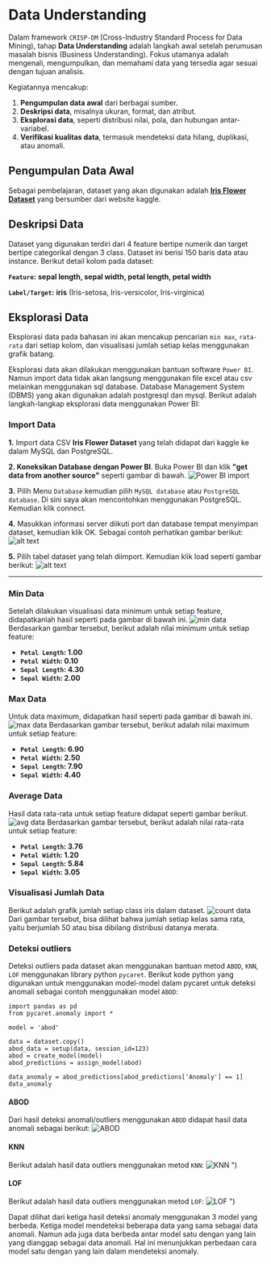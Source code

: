 # Data Understanding

Dalam framework `CRISP-DM` (Cross-Industry Standard Process for Data Mining), tahap **Data Understanding** adalah langkah awal setelah perumusan masalah bisnis (Business Understanding). Fokus utamanya adalah mengenali, mengumpulkan, dan memahami data yang tersedia agar sesuai dengan tujuan analisis.

Kegiatannya mencakup:

1. **Pengumpulan data awal** dari berbagai sumber.
2. **Deskripsi data**, misalnya ukuran, format, dan atribut.
3. **Eksplorasi data**, seperti distribusi nilai, pola, dan hubungan antar-variabel.
4. **Verifikasi kualitas data**, termasuk mendeteksi data hilang, duplikasi, atau anomali.

## Pengumpulan Data Awal

Sebagai pembelajaran, dataset yang akan digunakan adalah [**Iris Flower Dataset**](https://www.kaggle.com/datasets/arshid/iris-flower-dataset?select=IRIS.csv) yang bersumber dari website kaggle.

## Deskripsi Data

Dataset yang digunakan terdiri dari 4 feature bertipe numerik dan target bertipe categorikal dengan 3 class. Dataset ini berisi 150 baris data atau instance. Berikut detail kolom pada dataset:

**`Feature`:**
**sepal length, sepal width, petal length, petal width**

**`Label/Target`:**
**iris** (Iris-setosa, Iris-versicolor, Iris-virginica)

## **Eksplorasi Data**

Eksplorasi data pada bahasan ini akan mencakup pencarian `min max`, `rata-rata` dari setiap kolom, dan visualisasi jumlah setiap kelas menggunakan grafik batang.

Eksplorasi data akan dilakukan menggunakan bantuan software `Power BI`. Namun import data tidak akan langsung menggunakan file excel atau csv melainkan menggunakan sql database. Database Management System (DBMS) yang akan digunakan adalah postgresql dan mysql. Berikut adalah langkah-langkap eksplorasi data menggunakan Power BI:

### **Import Data**

**1.** Import data CSV **Iris Flower Dataset** yang telah didapat dari kaggle ke dalam MySQL dan PostgreSQL.

**2. Koneksikan Database dengan Power BI**. Buka Power BI dan klik **"get data from another source"** seperti gambar di bawah.
![Power BI import](img/data-understanding/get-data.png "Optional Title Text")

**3.** Pilih Menu `Database` kemudian pilih `MySQL database` atau `PostgreSQL database`. Di sini saya akan mencontohkan menggunakan PostgreSQL. Kemudian klik connect.

**4.** Masukkan informasi server diikuti port dan database tempat menyimpan dataset, kemudian klik OK. Sebagai contoh perhatikan gambar berikut:
![alt text](img/data-understanding/postgre-db.png "Optional Title Text")

**5.** Pilih tabel dataset yang telah diimport. Kemudian klik load seperti gambar berikut:
![alt text](img/data-understanding/table-db.png "Optional Title Text")

---

### **Min Data**

Setelah dilakukan visualisasi data minimum untuk setiap feature, didapatkanlah hasil seperti pada gambar di bawah ini.
![min data](img/data-understanding/min.png "Optional Title Text")
Berdasarkan gambar tersebut, berikut adalah nilai minimum untuk setiap feature:

- **`Petal Length`: 1.00**
- **`Petal Width`: 0.10**
- **`Sepal Length`: 4.30**
- **`Sepal Width`: 2.00**

### **Max Data**

Untuk data maximum, didapatkan hasil seperti pada gambar di bawah ini.
![max data](img/data-understanding/max.png "Optional Title Text")
Berdasarkan gambar tersebut, berikut adalah nilai maximum untuk setiap feature:

- **`Petal Length`: 6.90**
- **`Petal Width`: 2.50**
- **`Sepal Length`: 7.90**
- **`Sepal Width`: 4.40**

### **Average Data**

Hasil data rata-rata untuk setiap feature didapat seperti gambar berikut.
![avg data](img/data-understanding/avg.png "Optional Title Text")
Berdasarkan gambar tersebut, berikut adalah nilai rata-rata untuk setiap feature:

- **`Petal Length`: 3.76**
- **`Petal Width`: 1.20**
- **`Sepal Length`: 5.84**
- **`Sepal Width`: 3.05**

### **Visualisasi Jumlah Data**

Berikut adalah grafik jumlah setiap class iris dalam dataset.
![count data](img/data-understanding/count.png "Optional Title Text")
Dari gambar tersebut, bisa dilihat bahwa jumlah setiap kelas sama rata, yaitu berjumlah 50 atau bisa dibilang distribusi datanya merata.

### **Deteksi outliers**

Deteksi outliers pada dataset akan menggunakan bantuan metod `ABOD`, `KNN`, `LOF` menggunakan library python `pycaret`. Berikut kode python yang digunakan untuk menggunakan model-model dalam pycaret untuk deteksi anomali sebagai contoh menggunakan model `ABOD`:

```
import pandas as pd
from pycaret.anomaly import *

model = 'abod'

data = dataset.copy()
abod_data = setup(data, session_id=123)
abod = create_model(model)
abod_predictions = assign_model(abod)

data_anomaly = abod_predictions[abod_predictions['Anomaly'] == 1]
data_anomaly
```

#### **ABOD**

Dari hasil deteksi anomali/outliers menggunakan `ABOD` didapat hasil data anomali sebagai berikut:
![ABOD](img/data-understanding/abod-anomaly.png "Data Anomali Menggunakan ABOD")

#### **KNN**

Berikut adalah hasil data outliers menggunakan metod `KNN`:
![KNN](img/data-understanding/knn.png "Data Anomali Menggunakan KNN")
")

#### **LOF**

Berikut adalah hasil data outliers menggunakan metod `LOF`:
![LOF](img/data-understanding/lof.jpeg "Data Anomali Menggunakan LOF")
")

Dapat dilihat dari ketiga hasil deteksi anomaly menggunakan 3 model yang berbeda. Ketiga model mendeteksi beberapa data yang sama sebagai data anomali. Namun ada juga data berbeda antar model satu dengan yang lain yang dianggap sebagai data anomali. Hal ini menunjukkan perbedaan cara model satu dengan yang lain dalam mendeteksi anomaly.
